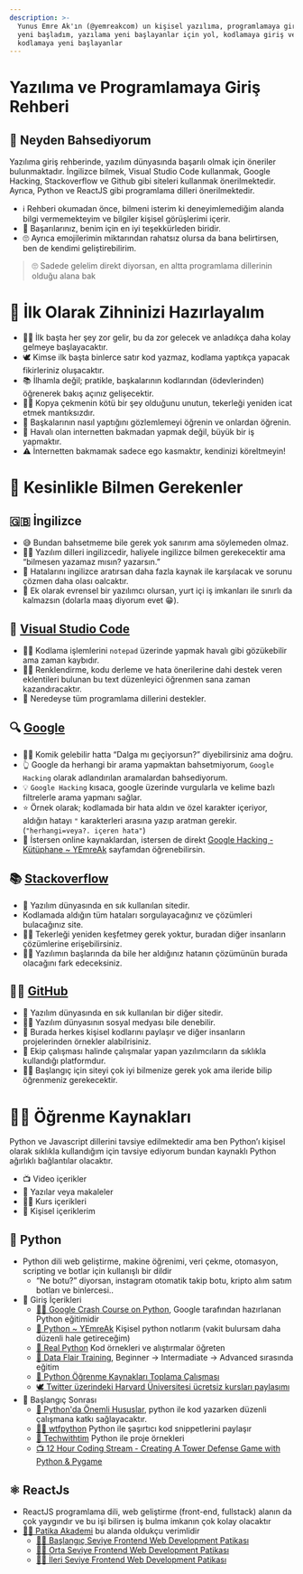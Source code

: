 ```yaml
---
description: >-
  Yunus Emre Ak'ın (@yemreakcom) un kişisel yazılıma, programlamaya giriş rehberi, yazılıma
  yeni başladım, yazılama yeni başlayanlar için yol, kodlamaya giriş ve
  kodlamaya yeni başlayanlar
---
```


# Yazılıma ve Programlamaya Giriş Rehberi

## 🔰 Neyden Bahsediyorum
Yazılıma giriş rehberinde, yazılım dünyasında başarılı olmak için öneriler bulunmaktadır. İngilizce bilmek, Visual Studio Code kullanmak, Google Hacking, Stackoverflow ve Github gibi siteleri kullanmak önerilmektedir. Ayrıca, Python ve ReactJS gibi programlama dilleri önerilmektedir.

- ℹ️ Rehberi okumadan önce, bilmeni isterim ki deneyimlemediğim alanda bilgi vermemekteyim ve bilgiler kişisel görüşlerimi içerir.
- 🌟 Başarılarınız, benim için en iyi teşekkürleden biridir.
- 🙄 Ayrıca emojilerimin miktarından rahatsız olursa da bana belirtirsen, ben de kendimi geliştirebilirim.

> 🙄 Sadede gelelim direkt diyorsan, en altta programlama dillerinin olduğu alana bak

# 🧠 İlk Olarak Zihninizi Hazırlayalım

- 💁‍♂️ İlk başta her şey zor gelir, bu da zor gelecek ve anladıkça daha kolay gelmeye başlayacaktır.
- 🕊️ Kimse ilk başta binlerce satır kod yazmaz, kodlama yaptıkça yapacak fikirleriniz oluşacaktır.
- 📚 İlhamla değil; pratikle, başkalarının kodlarından (ödevlerinden) öğrenerek bakış açınız gelişecektir.
- 🙅‍♂️ Kopya çekmenin kötü bir şey olduğunu unutun, tekerleği yeniden icat etmek mantıksızdır.
- 👀 Başkalarının nasıl yaptığını gözlemlemeyi öğrenin ve onlardan öğrenin.
- 🌟 Havalı olan internetten bakmadan yapmak değil, büyük bir iş yapmaktır.
- ⚠️ İnternetten bakmamak sadece ego kasmaktır, kendinizi köreltmeyin!

# 🌟 Kesinlikle Bilmen Gerekenler

## 🇬🇧 İngilizce

- 😅 Bundan bahsetmeme bile gerek yok sanırım ama söylemeden olmaz.
- 💁‍♂️ Yazılım dilleri ingilizcedir, haliyele ingilizce bilmen gerekecektir ama “bilmesen yazamaz mısın? yazarsın.”
- 🧐 Hatalarını ingilizce aratırsan daha fazla kaynak ile karşılacak ve sorunu çözmen daha olası oalcaktır.
- 🚀 Ek olarak evrensel bir yazılımcı olursan, yurt içi iş imkanları ile sınırlı da kalmazsın (dolarla maaş diyorum evet 😁).

## 📝 [Visual Studio Code](https://code.visualstudio.com/)

- 🙅‍♂️ Kodlama işlemlerini `notepad` üzerinde yapmak havalı gibi gözükebilir ama zaman kaybıdır.
- 💁‍♂️ Renklendirme, kodu derleme ve hata önerilerine dahi destek veren eklentileri bulunan bu text düzenleyici öğrenmen sana zaman kazandıracaktır.
- 🚀 Neredeyse tüm programlama dillerini destekler.

## 🔍 [Google](https://www.google.com/webhp?hl=en%5C&sa=X%5C&ved=0ahUKEwic4NeB0ar5AhWaQ%5C_EDHVEGCL4QPAgI)

- 💁‍♂️ Komik gelebilir hatta “Dalga mı geçiyorsun?” diyebilirsiniz ama doğru.
- 👆 Google da herhangi bir arama yapmaktan bahsetmiyorum, `Google Hacking` olarak adlandırılan aramalardan bahsediyorum.
- 💡 `Google Hacking` kısaca, google üzerinde vurgularla ve kelime bazlı filtrelerle arama yapmanı sağlar.
- ⭐️ Örnek olarak; kodlamada bir hata aldın ve özel karakter içeriyor, aldığın hatayı `"` karakterleri arasına yazıp aratman gerekir. (`"herhangi=veya?. içeren hata"`)
- 🔗 İstersen online kaynaklardan, istersen de direkt [Google Hacking - Kütüphane ~ YEmreAk](https://lib.yemreak.com/google/google-hacking) sayfamdan öğrenebilirsin.

## 📚 [Stackoverflow](https://stackoverflow.com/)

- 🌟 Yazılım dünyasında en sık kullanılan sitedir.
- Kodlamada aldığın tüm hataları sorgulayacağınız ve çözümleri bulacağınız site.
- 🙅‍♂️ Tekerleği yeniden keşfetmey gerek yoktur, buradan diğer insanların çözümlerine erişebilirsiniz.
- 💁‍♂️ Yazılımın başlarında da bile her aldığınız hatanın çözümünün burada olacağını fark edeceksiniz.

## 👨‍💻 [GitHub](https://github.com/)

- 🌟 Yazılım dünyasında en sık kullanılan bir diğer sitedir.
- 💁‍♂️ Yazılım dünyasının sosyal medyası bile denebilir.
- 📝 Burada herkes kişisel kodlarını paylaşır ve diğer insanların projelerinden örnekler alabilrisiniz.
- 👥 Ekip çalışması halinde çalışmalar yapan yazılımcıların da sıklıkla kullandığı platformdur.
- 💁‍♂️ Başlangıç için siteyi çok iyi bilmenize gerek yok ama ileride bilip öğrenmeniz gerekecektir.

# 👨‍🏫 Öğrenme Kaynakları

Python ve Javascript dillerini tavsiye edilmektedir ama ben Python’ı kişisel olarak sıklıkla kullandığım için tavsiye ediyorum bundan kaynaklı Python ağırlıklı bağlantılar olacaktır.

- 📺 Video içerikler
- 📃 Yazılar veya makaleler
- 👨‍🏫 Kurs içerikleri
- 🌟 Kişisel içeriklerim

## 🐍 Python

- Python dili web geliştirme, makine öğrenimi, veri çekme, otomasyon, scripting ve botlar için kullanışlı bir dildir
    - “Ne botu?” diyorsan, instagram otomatik takip botu, kripto alım satım botları ve binlercesi..
- 🔰 Giriş İçerikleri
    - [👨‍🏫 Google Crash Course on Python](https://www.coursera.org/learn/python-crash-course?specialization=google-it-automation), Google tarafından hazırlanan Python eğitimidir
    - [🌟 Python ~ YEmreAk](https://python.yemreak.com/) Kişisel python notlarım (vakit bulursam daha düzenli hale getireceğim)
    - [📃 Real Python](https://realpython.com/) Kod örnekleri ve alıştırmalar öğreten
    - [📃 Data Flair Training](https://data-flair.training/blogs/python-tutorials-home/), Beginner → Intermadiate → Advanced sırasında eğitim
    - [📃 Python Öğrenme Kaynakları Toplama Çalışması](https://medium.com/python-programlama-dili/python-%C3%B6%C4%9Frenme-kaynaklar%C4%B1-toplama-%C3%A7al%C4%B1%C5%9Fmas%C4%B1-b17e0f7f3d49)
    - [🕊️ Twitter üzerindeki Harvard Üniversitesi ücretsiz kursları paylaşımı](https://twitter.com/alitekintr/status/1651660891211833358)
- 🚀 Başlangıç Sonrası
    - [🌟 Python'da Önemli Hususlar](https://python.yemreak.com/yazilar/pythonda-onemli-hususlar#faydali-baglantilar), python ile kod yazarken düzenli çalışmana katkı sağlayacaktır.
    - [🧑‍💻 wtfpython](https://github.com/satwikkansal/wtfpython#-deleting-a-list-item-while-iterating) Python ile şaşırtıcı kod snippetlerini paylaşır
    - [📜 Techwithtim](https://github.com/techwithtim) Python ile proje örnekleri
    - [📺 12 Hour Coding Stream - Creating A Tower Defense Game with Python & Pygame](https://www.youtube.com/watch?v=iLHAKXQBOoA)

## ⚛️ ReactJs

- ReactJS programlama dili, web geliştirme (front-end, fullstack) alanın da çok yaygındır ve bu işi bilirsen iş bulma imkanın çok kolay olacaktır
- [👨‍🏫 Patika Akademi](https://academy.patika.dev) bu alanda oldukçu verimlidir
    - [👨‍🏫 Başlangıç Seviye Frontend Web Development Patikası](https://academy.patika.dev/paths/baslangic-seviye-frontend-web-development-patikasi)
    - [👨‍🏫 Orta Seviye Frontend Web Development Patikası](https://academy.patika.dev/paths/orta-seviye-frontend-web-development-patikasi)
    - [👨‍🏫 İleri Seviye Frontend Web Development Patikası](https://academy.patika.dev/paths/ileri-seviye-frontend-web-development-patikasi-)
